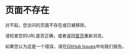 # 页面不存在

对不起，您访问的页面不存在或已被移除。

请检查您的URL是否正确，或者返回[首页](/)重新浏览。

如果您认为这是一个错误，请在[GitHub Issues](https://github.com/yeyangchen2009/dazangjing_md/issues)中向我们报告。